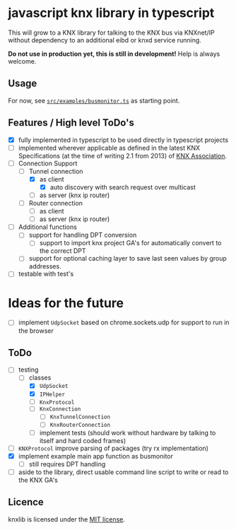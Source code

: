 # javascript knx library in typescript

This will grow to a KNX library for talking to the KNX bus via KNXnet/IP without dependency to an additional eibd or knxd service running.

**Do not use in production yet, this is still in development!**
Help is always welcome.

## Usage

For now, see [`src/examples/busmonitor.ts`](src/examples//busmonitor.ts) as starting point.

## Features / High level ToDo's
-   [X] fully implemented in typescript to be used directly in typescript projects
-   [ ] implemented wherever applicable as defined in the latest KNX Specifications (at the time of writing 2.1 from 2013) of [KNX Association](https://www.knx.org).
-   [ ] Connection Support
    -   [ ] Tunnel connection
        -   [X] as client
            -  [X] auto discovery with search request over multicast
        -   [ ] as server (knx ip router)
    -   [ ] Router connection
        -   [ ] as client
        -   [ ] as server (knx ip router)
-   [ ] Additional functions
    -   [ ] support for handling DPT conversion
        -   [ ] support to import knx project GA's for automatically convert to the correct DPT
    -   [ ] support for optional caching layer to save last seen values by group addresses.
-   [ ] testable with test's

# Ideas for the future
-   [ ] implement `UdpSocket` based on chrome.sockets.udp for support to run in the browser

## ToDo
-  [ ] testing
    - [ ] classes
      - [x] `UdpSocket`
      - [x] `IPHelper`
      - [ ] `KnxProtocol`
      - [ ] `KnxConnection`
        - [ ] `KnxTunnelConnection`
        - [ ] `KnxRouterConnection`
      - [ ] implement tests (should work without hardware by talking to itself and hard coded frames)
-   [ ] `KNXProtocol` improve parsing of packages (try rx implementation)
-   [X] implement example main app function as busmonitor
    - [ ] still requires DPT handling
-   [ ] aside to the library, direct usable command line script to write or read to the KNX GA's

## Licence
knxlib is licensed under the [MIT license](LICENSE).
